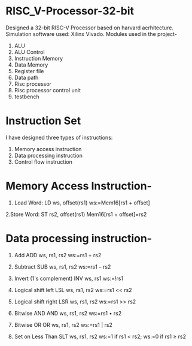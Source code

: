 # RISC_V-Processor-32-bit

Designed a 32-bit RISC-V Processor based on harvard acrhitecture. Simulation software used: Xilinx Vivado.
Modules used in the project-

1. ALU
2. ALU Control
3. Instruction Memory
4. Data Memory
5. Register file
6. Data path
7. Risc processor
8. Risc processor control unit
9. testbench

# Instruction Set

I have designed three types of instructions:

1. Memory access instruction
2. Data processing instruction
3. Control flow instruction

# Memory Access Instruction-

1. Load Word:
   LD ws, offset(rs1) ws:=Mem16[rs1 + offset]

2.Store Word:
   ST rs2, offset(rs1) Mem16[rs1 + offset]=rs2

# Data processing instruction-

1. Add
       ADD  ws, rs1, rs2       ws:=rs1 + rs2
   
2. Subtract
        SUB ws, rs1, rs2    ws:=rs1 – rs2

3. Invert (1's complement)
       INV ws, rs1 ws:=!rs1

4. Logical shift left
       LSL ws, rs1, rs2 ws:=rs1 << rs2

5. Logical shift right
        LSR ws, rs1, rs2 ws:=rs1 >> rs2

6. Bitwise AND
        AND ws, rs1, rs2 ws:=rs1 • rs2

7. Bitwise OR
       OR ws, rs1, rs2 ws:=rs1 | rs2

8. Set on Less Than
      SLT ws, rs1, rs2 ws:=1 if rs1 < rs2; ws:=0 if rs1 ≥ rs2
